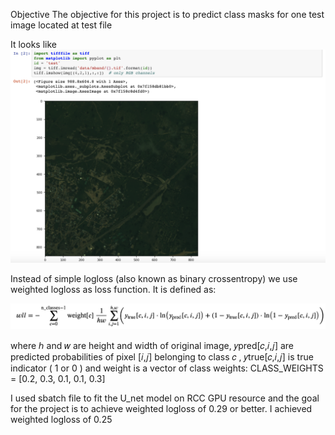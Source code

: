 Objective
The objective for this project is to predict class masks for one test image located at test file

It looks like 
![Screenshot](https://github.com/LiCao-Li/U_Net_Modeling/blob/main/test_image.png)

Instead of simple logloss (also known as binary crossentropy) we use weighted logloss as loss function.
It is defined as:

![Screenshot](https://github.com/LiCao-Li/U_Net_Modeling/blob/main/weight_loss.png)

where  ℎ  and  𝑤  are height and width of original image,  𝑦pred[𝑐,𝑖,𝑗]  are predicted probabilities of pixel  [𝑖,𝑗]  belonging to class  𝑐 ,  𝑦true[𝑐,𝑖,𝑗]  is true indicator ( 1  or  0 ) and  weight  is a vector of class weights: CLASS_WEIGHTS = [0.2, 0.3, 0.1, 0.1, 0.3]


I used sbatch file to fit the U_net model on RCC GPU resource and the goal for the project is to achieve weighted logloss of 0.29 or better. I achieved weighted logloss of 0.25
